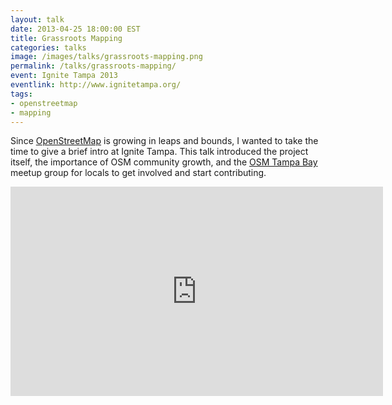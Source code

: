 ```yaml
---
layout: talk
date: 2013-04-25 18:00:00 EST
title: Grassroots Mapping
categories: talks
image: /images/talks/grassroots-mapping.png
permalink: /talks/grassroots-mapping/
event: Ignite Tampa 2013
eventlink: http://www.ignitetampa.org/
tags:
- openstreetmap
- mapping
---
```


<script async class="speakerdeck-embed" data-id="85eb9490930a0130dd0f7a6b548b9a82" data-ratio="1.77777777777778" src="//speakerdeck.com/assets/embed.js"></script>

Since [OpenStreetMap](http://openstreetmap.org/) is growing in leaps and bounds, I wanted to take the time to give a brief intro at Ignite Tampa. This talk introduced the project itself, the importance of OSM community growth, and the [OSM Tampa Bay](http://osmtampabay.org/) meetup group for locals to get involved and start contributing.

<iframe width="596" height="335" src="http://www.youtube.com/embed/kkhuUMxyXoI?rel=0" frameborder="0" allowfullscreen></iframe>

